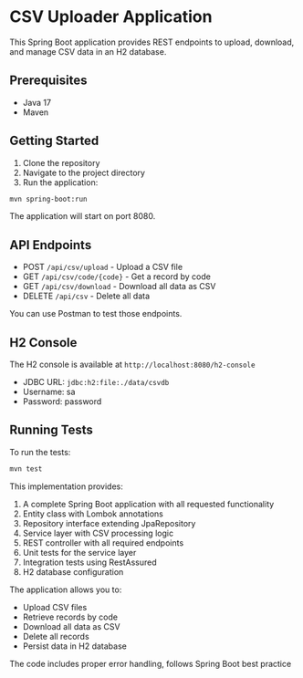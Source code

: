 # CSV Uploader Application

This Spring Boot application provides REST endpoints to upload, download, and manage CSV data in an H2 database.

## Prerequisites

- Java 17
- Maven

## Getting Started

1. Clone the repository
2. Navigate to the project directory
3. Run the application:
```bash
mvn spring-boot:run
```

The application will start on port 8080.

## API Endpoints

- POST `/api/csv/upload` - Upload a CSV file
- GET `/api/csv/code/{code}` - Get a record by code
- GET `/api/csv/download` - Download all data as CSV
- DELETE `/api/csv` - Delete all data

You can use Postman to test those endpoints.

## H2 Console

The H2 console is available at `http://localhost:8080/h2-console`
- JDBC URL: `jdbc:h2:file:./data/csvdb`
- Username: sa
- Password: password

## Running Tests

To run the tests:
```bash
mvn test
```

This implementation provides:
1. A complete Spring Boot application with all requested functionality
2. Entity class with Lombok annotations
3. Repository interface extending JpaRepository
4. Service layer with CSV processing logic
5. REST controller with all required endpoints
6. Unit tests for the service layer
7. Integration tests using RestAssured
8. H2 database configuration

The application allows you to:
- Upload CSV files
- Retrieve records by code
- Download all data as CSV
- Delete all records
- Persist data in H2 database

The code includes proper error handling, follows Spring Boot best practice
